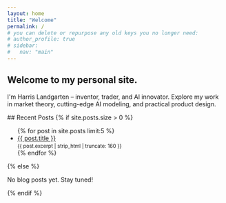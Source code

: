 ```yaml
---
layout: home
title: "Welcome"
permalink: /
# you can delete or repurpose any old keys you no longer need:
# author_profile: true
# sidebar:
#   nav: "main"
---
```


<section class="hero">
  <h1>Welcome to my personal site.</h1>
  <p>I'm Harris Landgarten – inventor, trader, and AI innovator.  
     Explore my work in market theory, cutting-edge AI modeling, and practical product design.</p>
</section>

<section class="recent-posts">
  ## Recent Posts
  {% if site.posts.size > 0 %}
    <ul>
      {% for post in site.posts limit:5 %}
        <li>
          <a href="{{ post.url | relative_url }}">{{ post.title }}</a><br/>
          <small>{{ post.excerpt | strip_html | truncate: 160 }}</small>
        </li>
      {% endfor %}
    </ul>
  {% else %}
    <p>No blog posts yet. Stay tuned!</p>
  {% endif %}
</section>

